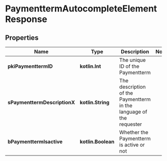 
# PaymenttermAutocompleteElementResponse

## Properties
Name | Type | Description | Notes
------------ | ------------- | ------------- | -------------
**pkiPaymenttermID** | **kotlin.Int** | The unique ID of the Paymentterm | 
**sPaymenttermDescriptionX** | **kotlin.String** | The description of the Paymentterm in the language of the requester | 
**bPaymenttermIsactive** | **kotlin.Boolean** | Whether the Paymentterm is active or not | 



